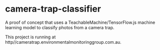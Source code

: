 # camera-trap-classifier

A proof of concept that uses a TeachableMachine/TensorFlow.js machine learning
model to classify photos from a camera trap.

This project is running at http//cameratrap.environmentalmonitoringgroup.com.au.
